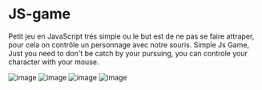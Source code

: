# JS-game
Petit jeu en JavaScript trés simple ou le but est de ne pas se faire attraper, pour cela on contrôle un personnage avec notre souris.
Simple Js Game, Just you need to don't be catch by your pursuing, you can controle your character with your mouse.

![image](https://user-images.githubusercontent.com/82362374/142407957-fb632808-f275-4334-b602-2f7f3968b1fb.png)
![image](https://user-images.githubusercontent.com/82362374/142407988-bd314186-a1df-4e31-8977-d3177b1f159d.png)
![image](https://user-images.githubusercontent.com/82362374/142408167-e866afaa-1fc1-4249-ae9e-9fca627c54bd.png)
![image](https://user-images.githubusercontent.com/82362374/142408185-da139418-3914-4530-baa0-10af5478de9d.png)
